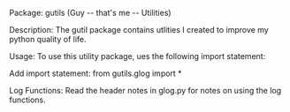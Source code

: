 Package: gutils (Guy -- that's me -- Utilities)

Description: The gutil package contains utlities I created to improve my python quality of life.

Usage: To use this utility package, ues the following import statement:
  
  Add import statement:      from gutils.glog import *
  
Log Functions: Read the header notes in glog.py for notes on using the log functions.
